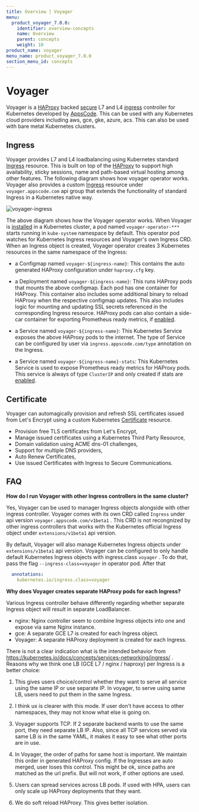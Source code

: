 ```yaml
---
title: Overview | Voyager
menu:
  product_voyager_7.0.0:
    identifier: overview-concepts
    name: Overview
    parent: concepts
    weight: 10
product_name: voyager
menu_name: product_voyager_7.0.0
section_menu_id: concepts
---
```


# Voyager
Voyager is a [HAProxy](http://www.haproxy.org/) backed [secure](#certificate) L7 and L4 [ingress](#ingress) controller for Kubernetes developed by
[AppsCode](https://appscode.com). This can be used with any Kubernetes cloud providers including aws, gce, gke, azure, acs. This can also be used with bare metal Kubernetes clusters.


## Ingress
Voyager provides L7 and L4 loadbalancing using Kubernetes standard [Ingress](https://kubernetes.io/docs/concepts/services-networking/ingress/) resource. This is built on top of the [HAProxy](http://www.haproxy.org/) to support high availability, sticky sessions, name and path-based virtual hosting among other features. The following diagram shows how voyager operator works. Voyager also provides a custom [Ingress](/products/voyager/7.0.0/guides/ingress) resource under `voyager.appscode.com` api group that extends the functionality of standard Ingress in a Kubernetes native way.

![voyager-ingress](/products/voyager/7.0.0/images/ingress/voyager-ingress.png)

The above diagram shows how the Voyager operator works. When Voyager is [installed](/products/voyager/7.0.0/setup/install) in a Kubernetes cluster, a pod named `voyager-operator-***` starts running in `kube-system` namespace by default. This operator pod watches for Kubernetes Ingress resources and Voyager's own Ingress CRD. When an Ingress object is created, Voyager operator creates 3 Kubernetes resources in the same namespace of the Ingress:

- a Configmap named `voyager-${ingress-name}`: This contains the auto generated HAProxy configuration under `haproxy.cfg` key.

- a Deployment named `voyager-${ingress-name}`: This runs HAProxy pods that mounts the above configmap. Each pod has one container for HAProxy. This container also includes some additional binary to reload HAProxy when the respective configmap updates. This also includes logic for mounting and updating SSL secrets referenced in the corresponding Ingress resource. HAProxy pods can also contain a side-car container for exporting Prometheus ready metrics, if [enabled](/products/voyager/7.0.0/guides/ingress/monitoring/stats).

- a Service named  `voyager-${ingress-name}`: This Kubernetes Service exposes the above HAProxy pods to the internet. The type of Service can be configured by user via `ingress.appscode.com/type` annotation on the Ingress.

- a Service named  `voyager-${ingress-name}-stats`: This Kubernetes Service is used to expose Prometheus ready metrics for HAProxy pods. This service is always of type `ClusterIP` and only created if stats are [enabled](/products/voyager/7.0.0/guides/ingress/monitoring/stats).

## Certificate

Voyager can automagically provision and refresh SSL certificates issued from Let's Encrypt using a custom Kubernetes [Certificate](/products/voyager/7.0.0/guides/certificate) resource.

- Provision free TLS certificates from Let's Encrypt,
- Manage issued certificates using a Kubernetes Third Party Resource,
- Domain validation using ACME dns-01 challenges,
- Support for multiple DNS providers,
- Auto Renew Certificates,
- Use issued Certificates with Ingress to Secure Communications.


## FAQ

**How do I run Voyager with other Ingress controllers in the same cluster?**

Yes, Voyager can be used to manager Ingress objects alongside with other ingress controller. Voyager comes with its own CRD called `Ingress` under api version `voyager.appscode.com/v1beta1` . This CRD is not recongnized by other ingress controllers that works with the Kubernetes official Ingress object under `extensions/v1beta1` api version.

By default, Voyager will also manage Kubernetes Ingress objects under `extensions/v1beta1` api version. Voyager can be configured to only handle default Kubernetes Ingress objects with ingress.class `voyager` . To do that, pass the flag `--ingress-class=voyager` in operator pod. After that 

```yaml
  annotations:
    kubernetes.io/ingress.class=voyager
```

**Why does Voyager creates separate HAProxy pods for each Ingress?**

Various Ingress controller behave differently regarding whether separate Ingress object will result in separate LoadBalancer.

- nginx: Nginx controller seem to combine Ingress objects into one and expose via same Nginx instance.
- gce: A separate GCE L7 is created for each Ingress object.
- Voyager: A separate HAProxy deployment is created for each Ingress.

There is not a clear indication what is the intended behavior from https://kubernetes.io/docs/concepts/services-networking/ingress/ . Reasons why we think one LB (GCE L7 / nginx / haproxy) per Ingress is a better choice:

1. This gives users choice/control whether they want to serve all service using the same IP or use separate IP. In voyager, to serve using same LB, users need to put them in the same Ingress.

2. I think ux is clearer with this mode. If user don't have access to other namespaces, they may not know what else is going on.

3. Voyager supports TCP. If 2 separate backend wants to use the same port, they need separate LB IP. Also, since all TCP services served via same LB is in the same YAML, it makes it easy to see what other ports are in use.

4. In Voyager, the order of paths for same host is important. We maintain this order in generated HAProxy config. If the Ingresses are auto merged, user loses this control. This might be ok, since paths are matched as the url prefix. But will not work, if other options are used.

5. Users can spread services across LB pods. If used with HPA, users can only scale up HAProxy deployments that they want.

6. We do soft reload HAProxy. This gives better isolation.



